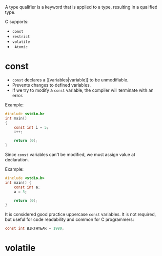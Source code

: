 A type qualifier is a keyword that is applied to a type, resulting in a qualified type.

C supports:
- `const`
- `restrict`
- `volatile`
- `_Atomic`

# const

- `const` declares a [[variables|variable]] to be unmodifiable.
- Prevents changes to defined variables.
- If we try to modify a `const` variable, the compiler will terminate with an error.

Example:

```C
#include <stdio.h>
int main()
{
    const int i = 5;
    i++;

	return (0);
}
```

Since `const` variables can't be modified, we must assign value at declaration.

Example:

```c
#include <stdio.h>
int main() {
    const int a;
    a = 3;

	return (0);
}
```

It is considered good practice uppercase `const` variables. It is not required, but useful for code readability and common for C programmers:

```c
const int BIRTHYEAR = 1980;
```

# volatile